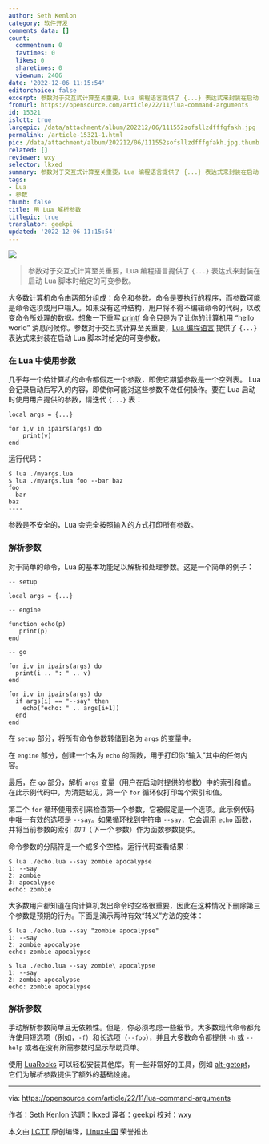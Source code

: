 ```yaml
---
author: Seth Kenlon
category: 软件开发
comments_data: []
count:
  commentnum: 0
  favtimes: 0
  likes: 0
  sharetimes: 0
  viewnum: 2406
date: '2022-12-06 11:15:54'
editorchoice: false
excerpt: 参数对于交互式计算至关重要，Lua 编程语言提供了 {...} 表达式来封装在启动 Lua 脚本时给定的可变参数。
fromurl: https://opensource.com/article/22/11/lua-command-arguments
id: 15321
islctt: true
largepic: /data/attachment/album/202212/06/111552sofsllzdfffgfakh.jpg
permalink: /article-15321-1.html
pic: /data/attachment/album/202212/06/111552sofsllzdfffgfakh.jpg.thumb.jpg
related: []
reviewer: wxy
selector: lkxed
summary: 参数对于交互式计算至关重要，Lua 编程语言提供了 {...} 表达式来封装在启动 Lua 脚本时给定的可变参数。
tags:
- Lua
- 参数
thumb: false
title: 用 Lua 解析参数
titlepic: true
translator: geekpi
updated: '2022-12-06 11:15:54'
---
```


![](/data/attachment/album/202212/06/111552sofsllzdfffgfakh.jpg)



> 
> 参数对于交互式计算至关重要，Lua 编程语言提供了 `{...}` 表达式来封装在启动 Lua 脚本时给定的可变参数。
> 
> 
> 


大多数计算机命令由两部分组成：命令和参数。命令是要执行的程序，而参数可能是命令选项或用户输入。如果没有这种结构，用户将不得不编辑命令的代码，以改变命令所处理的数据。想象一下重写 [printf](https://opensource.com/article/20/8/printf) 命令只是为了让你的计算机用 “hello world” 消息问候你。参数对于交互式计算至关重要，[Lua 编程语言](https://opensource.com/article/22/11/lua-worth-learning) 提供了 `{...}` 表达式来封装在启动 Lua 脚本时给定的可变参数。


### 在 Lua 中使用参数


几乎每一个给计算机的命令都假定一个参数，即使它期望参数是一个空列表。 Lua 会记录启动后写入的内容，即使你可能对这些参数不做任何操作。要在 Lua 启动时使用用户提供的参数，请迭代 `{...}` 表：



```
local args = {...}

for i,v in ipairs(args) do
    print(v)
end

```

运行代码：



```
$ lua ./myargs.lua
$ lua ./myargs.lua foo --bar baz
foo
--bar
baz
----

```

参数是不安全的，Lua 会完全按照输入的方式打印所有参数。


### 解析参数


对于简单的命令，Lua 的基本功能足以解析和处理参数。这是一个简单的例子：



```
-- setup

local args = {...}

-- engine

function echo(p)
   print(p)
end

-- go

for i,v in ipairs(args) do
  print(i .. ": " .. v)
end

for i,v in ipairs(args) do
  if args[i] == "--say" then
    echo("echo: " .. args[i+1])
  end
end

```

在 `setup` 部分，将所有命令参数转储到名为 `args` 的变量中。


在 `engine` 部分，创建一个名为 `echo` 的函数，用于打印你“输入”其中的任何内容。


最后，在 `go` 部分，解析 `args` 变量（用户在启动时提供的参数）中的索引和值。在此示例代码中，为清楚起见，第一个 `for` 循环仅打印每个索引和值。


第二个 `for` 循环使用索引来检查第一个参数，它被假定是一个选项。此示例代码中唯一有效的选项是 `--say`。如果循环找到字符串 `--say`，它会调用 `echo` 函数，并将当前参数的索引 *加 1*（*下一个* 参数）作为函数参数提供。


命令参数的分隔符是一个或多个空格。运行代码查看结果：



```
$ lua ./echo.lua --say zombie apocalypse
1: --say
2: zombie
3: apocalypse
echo: zombie

```

大多数用户都知道在向计算机发出命令时空格很重要，因此在这种情况下删除第三个参数是预期的行为。下面是演示两种有效“转义”方法的变体：



```
$ lua ./echo.lua --say "zombie apocalypse"
1: --say
2: zombie apocalypse
echo: zombie apocalypse

$ lua ./echo.lua --say zombie\ apocalypse
1: --say
2: zombie apocalypse
echo: zombie apocalypse

```

### 解析参数


手动解析参数简单且无依赖性。但是，你必须考虑一些细节。大多数现代命令都允许使用短选项（例如，`-f`）和长选项（`--foo`），并且大多数命令都提供 `-h` 或 `--help` 或者在没有所需参数时显示帮助菜单。


使用 [LuaRocks](https://opensource.com/article/19/11/getting-started-luarocks) 可以轻松安装其他库。有一些非常好的工具，例如 [alt-getopt](https://opensource.com/article/21/8/parsing-commands-lua)，它们为解析参数提供了额外的基础设施。




---


via: <https://opensource.com/article/22/11/lua-command-arguments>


作者：[Seth Kenlon](https://opensource.com/users/seth) 选题：[lkxed](https://github.com/lkxed) 译者：[geekpi](https://github.com/geekpi) 校对：[wxy](https://github.com/wxy)


本文由 [LCTT](https://github.com/LCTT/TranslateProject) 原创编译，[Linux中国](https://linux.cn/) 荣誉推出